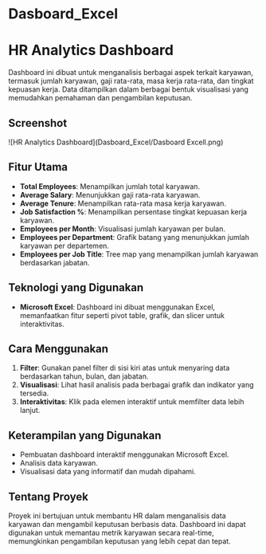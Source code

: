 # Dasboard_Excel

# HR Analytics Dashboard

Dashboard ini dibuat untuk menganalisis berbagai aspek terkait karyawan, termasuk jumlah karyawan, gaji rata-rata, masa kerja rata-rata, dan tingkat kepuasan kerja. Data ditampilkan dalam berbagai bentuk visualisasi yang memudahkan pemahaman dan pengambilan keputusan.

## Screenshot
![HR Analytics Dashboard](Dasboard_Excel/Dasboard Excell.png)

## Fitur Utama
- **Total Employees**: Menampilkan jumlah total karyawan.
- **Average Salary**: Menunjukkan gaji rata-rata karyawan.
- **Average Tenure**: Menampilkan rata-rata masa kerja karyawan.
- **Job Satisfaction %**: Menampilkan persentase tingkat kepuasan kerja karyawan.
- **Employees per Month**: Visualisasi jumlah karyawan per bulan.
- **Employees per Department**: Grafik batang yang menunjukkan jumlah karyawan per departemen.
- **Employees per Job Title**: Tree map yang menampilkan jumlah karyawan berdasarkan jabatan.

## Teknologi yang Digunakan
- **Microsoft Excel**: Dashboard ini dibuat menggunakan Excel, memanfaatkan fitur seperti pivot table, grafik, dan slicer untuk interaktivitas.

## Cara Menggunakan
1. **Filter**: Gunakan panel filter di sisi kiri atas untuk menyaring data berdasarkan tahun, bulan, dan jabatan.
2. **Visualisasi**: Lihat hasil analisis pada berbagai grafik dan indikator yang tersedia.
3. **Interaktivitas**: Klik pada elemen interaktif untuk memfilter data lebih lanjut.

## Keterampilan yang Digunakan
- Pembuatan dashboard interaktif menggunakan Microsoft Excel.
- Analisis data karyawan.
- Visualisasi data yang informatif dan mudah dipahami.

## Tentang Proyek
Proyek ini bertujuan untuk membantu HR dalam menganalisis data karyawan dan mengambil keputusan berbasis data. Dashboard ini dapat digunakan untuk memantau metrik karyawan secara real-time, memungkinkan pengambilan keputusan yang lebih cepat dan tepat.

